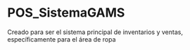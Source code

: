 # POS_SistemaGAMS
Creado para ser el sistema principal de inventarios y ventas, específicamente para el área de ropa

